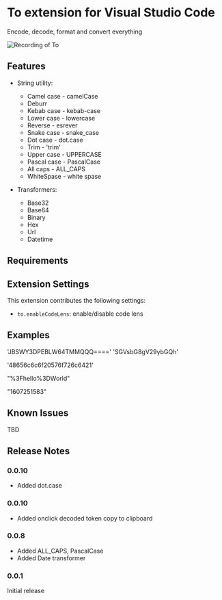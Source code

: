 # To extension for Visual Studio Code

Encode, decode, format and convert everything

![Recording of To](https://github.com/amih90/to/blob/master/docs/to.gif?raw=true)

## Features

* String utility:
  * Camel case - camelCase
  * Deburr
  * Kebab case - kebab-case
  * Lower case - lowercase
  * Reverse - esrever
  * Snake case - snake_case
  * Dot case - dot.case
  * Trim - 'trim'
  * Upper case - UPPERCASE
  * Pascal case - PascalCase
  * All caps - ALL_CAPS
  * WhiteSpase - white spase

* Transformers:
  * Base32
  * Base64
  * Binary
  * Hex
  * Url
  * Datetime

## Requirements

## Extension Settings

This extension contributes the following settings:

* `to.enableCodeLens`: enable/disable code lens

## Examples

'JBSWY3DPEBLW64TMMQQQ====' 'SGVsbG8gV29ybGQh'

'48656c6c6f20576f726c6421'

"%3Fhello%3DWorld"

"1607251583"

## Known Issues

TBD

## Release Notes

### 0.0.10
- Added dot.case

### 0.0.10
- Added onclick decoded token copy to clipboard

### 0.0.8
- Added ALL_CAPS, PascalCase
- Added Date transformer

### 0.0.1

Initial release
